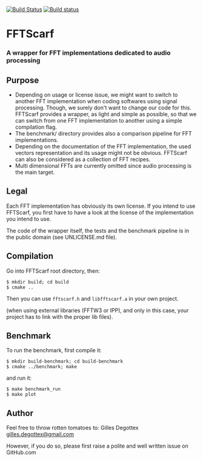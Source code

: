 [![Build Status](https://travis-ci.org/gillesdegottex/fftscarf.svg?branch=master)](https://travis-ci.org/gillesdegottex/fftscarf)
[![Build status](https://ci.appveyor.com/api/projects/status/ehsedi0p9xl5r663/branch/master?svg=true)](https://ci.appveyor.com/project/gillesdegottex/fftscarf/branch/master)

# FFTScarf
### A wrapper for FFT implementations dedicated to audio processing


## Purpose
* Depending on usage or license issue, we might want to switch to another FFT
implementation when coding softwares using signal processing. Though, we surely
don't want to change our code for this. FFTScarf provides a wrapper, as light
and simple as possible, so that we can switch from one FFT implementation to
another using a simple compilation flag.
* The benchmark/ directory provides also a comparison pipeline for FFT
implementations.
* Depending on the documentation of the FFT implementation, the used vectors
representation and its usage might not be obvious. FFTScarf can also be 
considered as a collection of FFT recipes.
* Multi dimensional FFTs are currently omitted since audio processing is the
main target.


## Legal
Each FFT implementation has obviously its own license. If you intend to use
FFTScarf, you first have to have a look at the license of the implementation you
intend to use.

The code of the wrapper itself, the tests and the benchmark pipeline is in the
public domain (see UNLICENSE.md file).


## Compilation

Go into FFTScarf root directory, then:
```
$ mkdir build; cd build
$ cmake ..
```

Then you can use `fftscarf.h` and `libfftscarf.a` in your own project.

(when using external libraries (FFTW3 or IPP), and only in this case, your project has to link with the proper lib files).


## Benchmark

To run the benchmark, first compile it:
```
$ mkdir build-benchmark; cd build-benchmark
$ cmake ../benchmark; make
```

and run it:
```
$ make benchmark_run
$ make plot
```


## Author
Feel free to throw rotten tomatoes to:
Gilles Degottex <gilles.degottex@gmail.com>

However, if you do so, please first raise a polite and well written issue on GitHub.com

